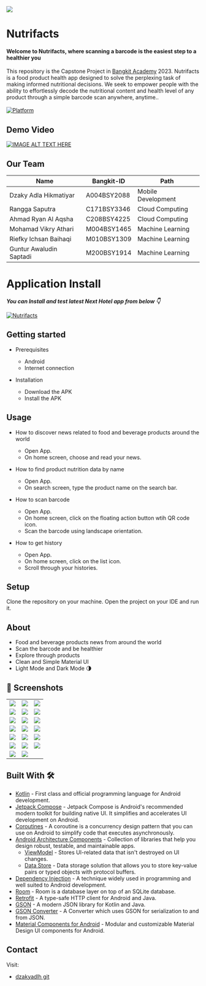 ![](media/logo.png)

# **Nutrifacts** 

#### Welcome to Nutrifacts, where scanning a barcode is the easiest step to a healthier you

This repository is the Capstone Project in [Bangkit Academy](https://grow.google/intl/id_id/bangkit/) 2023. 
Nutrifacts is a food product health app designed to solve the perplexing task of making informed nutritional decisions. We seek to empower people with the ability to effortlessly decode the nutritional content and health level of any product through a simple barcode scan anywhere, anytime..<br><br>
 [![Platform](https://img.shields.io/badge/platform-Android-green.svg)](http://developer.android.com/index.html)<br>
 
## Demo Video 
[![IMAGE ALT TEXT HERE](https://img.youtube.com/vi/cvlKvAMvqIY/0.jpg)](https://www.youtube.com/watch?v=cvlKvAMvqIY)

## Our Team
| Name                            | Bangkit-ID    | Path               |
| -------------                   | ------------- | -------------      |
| Dzaky Adla Hikmatiyar           | A004BSY2088   | Mobile Development |
| Rangga Saputra                  | C171BSY3346   | Cloud Computing    |
| Ahmad Ryan Al Aqsha             | C208BSY4225   | Cloud Computing    |
| Mohamad Vikry Athari            | M004BSY1465   | Machine Learning   |
| Riefky Ichsan Baihaqi           | M010BSY1309   | Machine Learning   |
| Guntur Awaludin Saptadi         | M200BSY1914   | Machine Learning   |

# Application Install

***You can Install and test latest Next Hotel app from below 👇***

[![Nutrifacts](https://img.shields.io/badge/Nutrifacts✅-APK-red.svg?style=for-the-badge&logo=android)](https://github.com/dzakyadlh/nutrifacts/releases/download/v1.0.0/app-debug.apk)


## Getting started
- Prerequisites
  - Android
  - Internet connection

- Installation
  - Download the APK
  - Install the APK

## Usage
- How to discover news related to food and beverage products around the world
  - Open App.
  - On home screen, choose and read your news.

- How to find product nutrition data by name
  - Open App.
  - On search screen, type the product name on the search bar.

- How to scan barcode
  - Open App.
  - On home screen, click on the floating action button wtih QR code icon.
  - Scan the barcode using landscape orientation.

- How to get history
  - Open App.
  - On home screen, click on the list icon.
  - Scroll through your histories.

## Setup
Clone the repository on your machine. Open the project on your IDE and run it.

## About
- Food and beverage products news from around the world
- Scan the barcode and be healthier
- Explore through products
- Clean and Simple Material UI
- Light Mode and Dark Mode 🌗

## 📸 Screenshots
||||
|:----------------------------------------:|:-----------------------------------------:|:-----------------------------------------: |
| ![](media/lightmode_landing.png) | ![](media/lightmode_login.png) | ![](media/lightmode_signup.png) 
| ![](media/lightmode_home.png) | ![](media/lightmode_search.png) | ![](media/lightmode_history.png)
| ![](media/lightmode_scanner.png) | ![](media/lightmode_detail.png) | ![](media/lightmode_profile.png) 
| ![](media/lightmode_account.png) | ![](media/darkmode_landing.png) | ![](media/darkmode_login.png) 
| ![](media/darkmode_signup.png) | ![](media/darkmode_home.png) | ![](media/darkmode_search.png)
| ![](media/darkmode_history.png) | ![](media/darkmode_scanner.png) | ![](media/darkmode_detail.png) 
| ![](media/darkmode_profile.png) | ![](media/darkmode_account.png)

## Built With 🛠
- [Kotlin](https://kotlinlang.org/) - First class and official programming language for Android development.
- [Jetpack Compose](https://developer.android.com/jetpack/compose) - Jetpack Compose is Android's recommended modern toolkit for building native UI. It simplifies and accelerates UI development on Android.
- [Coroutines](https://kotlinlang.org/docs/reference/coroutines-overview.html) - A coroutine is a concurrency design pattern that you can use on Android to simplify code that executes asynchronously.
- [Android Architecture Components](https://developer.android.com/topic/libraries/architecture) - Collection of libraries that help you design robust, testable, and maintainable apps.
    - [ViewModel](https://developer.android.com/topic/libraries/architecture/viewmodel) - Stores UI-related data that isn't destroyed on UI changes.
    - [Data Store](https://developer.android.com/topic/libraries/architecture/datastore) - Data storage solution that allows you to store key-value pairs or typed objects with protocol buffers.
- [Dependency Injection](https://developer.android.com/training/dependency-injection) - A technique widely used in programming and well suited to Android development.
- [Room](https://developer.android.com/jetpack/androidx/releases/room) - Room is a database layer on top of an SQLite database.
- [Retrofit](https://square.github.io/retrofit/) - A type-safe HTTP client for Android and Java.
- [GSON](https://github.com/google/gson) - A modern JSON library for Kotlin and Java.
- [GSON Converter](https://github.com/square/retrofit/tree/master/retrofit-converters/gson) - A Converter which uses GSON for serialization to and from JSON.
- [Material Components for Android](https://github.com/material-components/material-components-android) - Modular and customizable Material Design UI components for Android.

## Contact
Visit:
- [dzakyadlh git](https://github.com/dzakyadlh)
